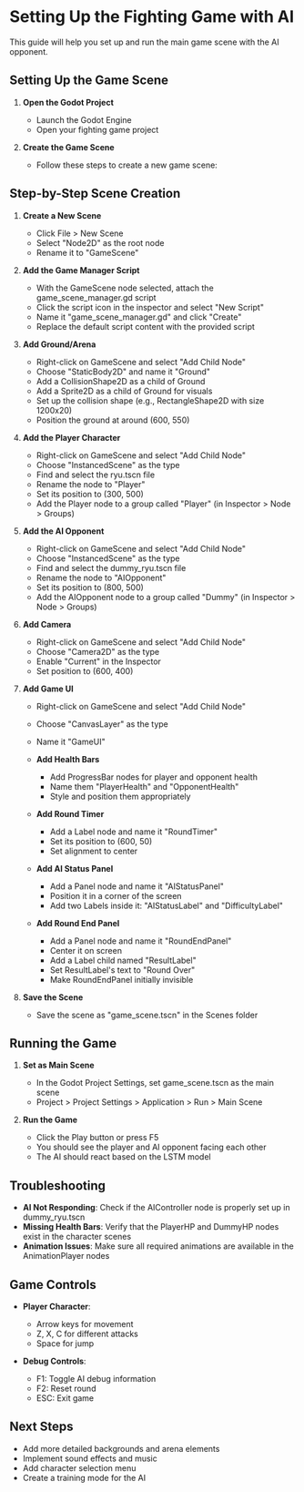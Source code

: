 # Setting Up the Fighting Game with AI

This guide will help you set up and run the main game scene with the AI opponent.

## Setting Up the Game Scene

1. **Open the Godot Project**
   - Launch the Godot Engine
   - Open your fighting game project

2. **Create the Game Scene**
   - Follow these steps to create a new game scene:

## Step-by-Step Scene Creation

1. **Create a New Scene**
   - Click File > New Scene
   - Select "Node2D" as the root node
   - Rename it to "GameScene"

2. **Add the Game Manager Script**
   - With the GameScene node selected, attach the game_scene_manager.gd script
   - Click the script icon in the inspector and select "New Script"
   - Name it "game_scene_manager.gd" and click "Create"
   - Replace the default script content with the provided script

3. **Add Ground/Arena**
   - Right-click on GameScene and select "Add Child Node"
   - Choose "StaticBody2D" and name it "Ground"
   - Add a CollisionShape2D as a child of Ground
   - Add a Sprite2D as a child of Ground for visuals
   - Set up the collision shape (e.g., RectangleShape2D with size 1200x20)
   - Position the ground at around (600, 550)

4. **Add the Player Character**
   - Right-click on GameScene and select "Add Child Node"
   - Choose "InstancedScene" as the type
   - Find and select the ryu.tscn file
   - Rename the node to "Player"
   - Set its position to (300, 500)
   - Add the Player node to a group called "Player" (in Inspector > Node > Groups)

5. **Add the AI Opponent**
   - Right-click on GameScene and select "Add Child Node"
   - Choose "InstancedScene" as the type
   - Find and select the dummy_ryu.tscn file
   - Rename the node to "AIOpponent"
   - Set its position to (800, 500)
   - Add the AIOpponent node to a group called "Dummy" (in Inspector > Node > Groups)

6. **Add Camera**
   - Right-click on GameScene and select "Add Child Node"
   - Choose "Camera2D" as the type
   - Enable "Current" in the Inspector
   - Set position to (600, 400)

7. **Add Game UI**
   - Right-click on GameScene and select "Add Child Node"
   - Choose "CanvasLayer" as the type
   - Name it "GameUI"
   
   - **Add Health Bars**
     - Add ProgressBar nodes for player and opponent health
     - Name them "PlayerHealth" and "OpponentHealth"
     - Style and position them appropriately
   
   - **Add Round Timer**
     - Add a Label node and name it "RoundTimer"
     - Set its position to (600, 50)
     - Set alignment to center
   
   - **Add AI Status Panel**
     - Add a Panel node and name it "AIStatusPanel"
     - Position it in a corner of the screen
     - Add two Labels inside it: "AIStatusLabel" and "DifficultyLabel"
   
   - **Add Round End Panel**
     - Add a Panel node and name it "RoundEndPanel"
     - Center it on screen
     - Add a Label child named "ResultLabel"
     - Set ResultLabel's text to "Round Over"
     - Make RoundEndPanel initially invisible

8. **Save the Scene**
   - Save the scene as "game_scene.tscn" in the Scenes folder

## Running the Game

1. **Set as Main Scene**
   - In the Godot Project Settings, set game_scene.tscn as the main scene
   - Project > Project Settings > Application > Run > Main Scene

2. **Run the Game**
   - Click the Play button or press F5
   - You should see the player and AI opponent facing each other
   - The AI should react based on the LSTM model

## Troubleshooting

- **AI Not Responding**: Check if the AIController node is properly set up in dummy_ryu.tscn
- **Missing Health Bars**: Verify that the PlayerHP and DummyHP nodes exist in the character scenes
- **Animation Issues**: Make sure all required animations are available in the AnimationPlayer nodes

## Game Controls

- **Player Character**:
  - Arrow keys for movement
  - Z, X, C for different attacks
  - Space for jump

- **Debug Controls**:
  - F1: Toggle AI debug information
  - F2: Reset round
  - ESC: Exit game

## Next Steps

- Add more detailed backgrounds and arena elements
- Implement sound effects and music
- Add character selection menu
- Create a training mode for the AI

